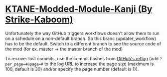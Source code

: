 # [KTANE-Modded-Module-Kanji (By Strike-Kaboom)](https://github.com/Strike-Kaboom/KTANE-Modded-Module-Kanji)

Unfortunately the way GitHub triggers workflows doesn't allow them to run on a schedule on a non-default branch. So this branc (updater_workflow) has to be the default. Switch to a different branch to see the source code of the mod (for ex. master -> the master branch of the mod)

To recover lost commits, use the commit hashes from [GitHub's reflog](https://api.github.com/repos/KtaneModules/KTANE-Modded-Module-Kanji-Strike-Kaboom/events) (add `?per_page=#&page=#` to the log URL to increase the page size (maximum is 100, default is 30) and/or specify the page number (default is 1)).

